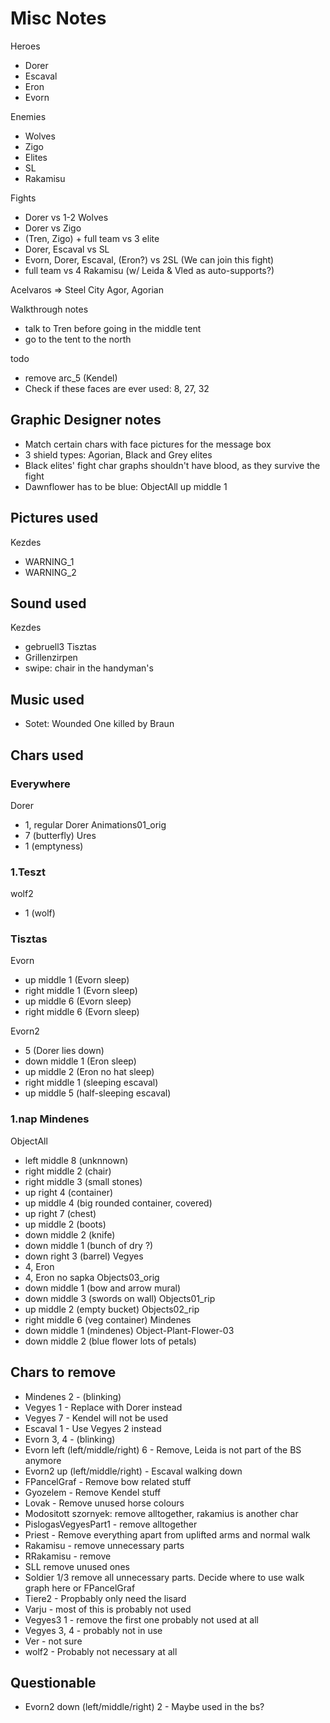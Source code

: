 # Misc Notes

Heroes

- Dorer
- Escaval
- Eron
- Evorn

Enemies

- Wolves
- Zigo
- Elites
- SL
- Rakamisu

Fights

- Dorer vs 1-2 Wolves
- Dorer vs Zigo
- (Tren, Zigo) + full team vs 3 elite
- Dorer, Escaval vs SL
- Evorn, Dorer, Escaval, (Eron?) vs 2SL (We can join this fight)
- full team vs 4 Rakamisu (w/ Leida & Vled as auto-supports?)

Acelvaros => Steel City
Agor, Agorian

Walkthrough notes

- talk to Tren before going in the middle tent
- go to the tent to the north

todo

- remove arc_5 (Kendel)
- Check if these faces are ever used: 8, 27, 32

## Graphic Designer notes

- Match certain chars with face pictures for the message box
- 3 shield types: Agorian, Black and Grey elites
- Black elites' fight char graphs shouldn't have blood, as they survive the fight
- Dawnflower has to be blue: ObjectAll up middle 1

## Pictures used

Kezdes

- WARNING_1
- WARNING_2

## Sound used

Kezdes

- gebruell3
  Tisztas
- Grillenzirpen
- swipe: chair in the handyman's

## Music used

- Sotet: Wounded One killed by Braun

## Chars used

### Everywhere

Dorer

- 1, regular Dorer
  Animations01_orig
- 7 (butterfly)
  Ures
- 1 (emptyness)

### 1.Teszt

wolf2

- 1 (wolf)

### Tisztas

Evorn

- up middle 1 (Evorn sleep)
- right middle 1 (Evorn sleep)
- up middle 6 (Evorn sleep)
- right middle 6 (Evorn sleep)

Evorn2

- 5 (Dorer lies down)
- down middle 1 (Eron sleep)
- up middle 2 (Eron no hat sleep)
- right middle 1 (sleeping escaval)
- up middle 5 (half-sleeping escaval)

### 1.nap Mindenes

ObjectAll

- left middle 8 (unknnown)
- right middle 2 (chair)
- right middle 3 (small stones)
- up right 4 (container)
- up middle 4 (big rounded container, covered)
- up right 7 (chest)
- up middle 2 (boots)
- down middle 2 (knife)
- down middle 1 (bunch of dry ?)
- down right 3 (barrel)
  Vegyes
- 4, Eron
- 4, Eron no sapka
  Objects03_orig
- down middle 1 (bow and arrow mural)
- down middle 3 (swords on wall)
  Objects01_rip
- up middle 2 (empty bucket)
  Objects02_rip
- right middle 6 (veg container)
  Mindenes
- down middle 1 (mindenes)
  Object-Plant-Flower-03
- down middle 2 (blue flower lots of petals)

## Chars to remove

- Mindenes 2 - (blinking)
- Vegyes 1 - Replace with Dorer instead
- Vegyes 7 - Kendel will not be used
- Escaval 1 - Use Vegyes 2 instead
- Evorn 3, 4 - (blinking)
- Evorn left (left/middle/right) 6 - Remove, Leida is not part of the BS anymore
- Evorn2 up (left/middle/right) - Escaval walking down
- FPancelGraf - Remove bow related stuff
- Gyozelem - Remove Kendel stuff
- Lovak - Remove unused horse colours
- Modositott szornyek: remove alltogether, rakamius is another char
- PislogasVegyesPart1 - remove alltogether
- Priest - Remove everything apart from uplifted arms and normal walk
- Rakamisu - remove unnecessary parts
- RRakamisu - remove
- SLL remove unused ones
- Soldier 1/3 remove all unnecessary parts. Decide where to use walk graph here or FPancelGraf
- Tiere2 - Propbably only need the lisard
- Varju - most of this is probably not used
- Vegyes3 1 - remove the first one probably not used at all
- Vegyes 3, 4 - probably not in use
- Ver - not sure
- wolf2 - Probably not necessary at all

## Questionable

- Evorn2 down (left/middle/right) 2 - Maybe used in the bs?
